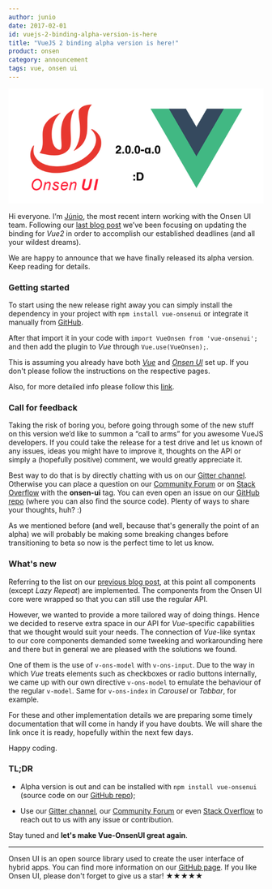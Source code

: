 ```yaml
---
author: junio
date: 2017-02-01
id: vuejs-2-binding-alpha-version-is-here
title: "VueJS 2 binding alpha version is here!"
product: onsen
category: announcement
tags: vue, onsen ui
---
```


![Title](/blog/content/images/2017/Feb/vue-onsenui-alpha.png)

Hi everyone. I’m [Júnio](https://onsen.io/blog/junio/ "Júnio"), the most recent intern working with the Onsen UI team. Following our [last blog post](https://onsen.io/blog/vue2-support-status-jan-2017/ "Previous Onsen UI blog post") we’ve been focusing on updating the binding for *Vue2* in order to accomplish our established deadlines (and all your wildest dreams).

We are happy to announce that we have finally released its alpha version. Keep reading for details.

<!-- more -->

### Getting started

To start using the new release right away you can simply install the dependency in your project with `npm install vue-onsenui` or integrate it manually from [GitHub](https://github.com/OnsenUI/OnsenUI/tree/vue2 "Vue2 binding repo").

After that import it in your code with `import VueOnsen from 'vue-onsenui';` and then add the plugin to *Vue* through `Vue.use(VueOnsen);`.

This is assuming you already have both [*Vue*](https://vuejs.org/v2/guide/installation.html "VueJS installation") and [*Onsen UI*](https://onsen.io/getting-started/#npm "Onsen UI installation") set up. If you don't please follow the instructions on the respective pages.

Also, for more detailed info please follow this [link](https://github.com/OnsenUI/OnsenUI/blob/vue2/bindings/vue/README.md "More detailed info").

### Call for feedback

Taking the risk of boring you, before going through some of the new stuff on this version we’d like to summon a “call to arms” for you awesome VueJS developers. If you could take the release for a test drive and let us known of any issues, ideas you might have to improve it, thoughts on the API or simply a (hopefully positive) comment, we would greatly appreciate it.

Best way to do that is by directly chatting with us on our [Gitter channel](https://gitter.im/OnsenUI/OnsenUI "Gitter channel"). Otherwise you can place a question on our [Community Forum](https://community.onsen.io/category/2/onsen-ui "Community Forum") or on [Stack Overflow](http://stackoverflow.com/questions/tagged/onsen-ui "Stack Overflow") with the **onsen-ui** tag. You can even open an issue on our [GitHub repo](https://github.com/OnsenUI/OnsenUI/tree/vue2 "GitHub repo") (where you can also find the source code). Plenty of ways to share your thoughts, huh? :)

As we mentioned before (and well, because that's generally the point of an alpha) we will probably be making some breaking changes before transitioning to beta so now is the perfect time to let us know.

### What's new

Referring to the list on our [previous blog post](https://onsen.io/blog/vue2-support-status-jan-2017/ "Previous Onsen UI blog post"), at this point all components (except *Lazy Repeat*) are implemented. The components from the Onsen UI core were wrapped so that you can still use the regular API.

However, we wanted to provide a more tailored way of doing things. Hence we decided to reserve extra space in our API for *Vue*-specific capabilities that we thought would suit your needs. The connection of *Vue*-like syntax to our core components demanded some tweeking and workarounding here and there but in general we are pleased with the solutions we found.

One of them is the use of `v-ons-model` with `v-ons-input`. Due to the way in which *Vue* treats elements such as checkboxes or radio buttons internally, we came up with our own directive `v-ons-model` to emulate the behaviour of the regular `v-model`. Same for `v-ons-index` in *Carousel* or *Tabbar*, for example.

For these and other implementation details we are preparing some timely documentation that will come in handy if you have doubts. We will share the link once it is ready, hopefully within the next few days.

Happy coding.

### TL;DR

- Alpha version is out and can be installed with `npm install vue-onsenui` (source code on our [GitHub repo](https://github.com/OnsenUI/OnsenUI "GitHub repo"));

- Use our [Gitter channel](https://gitter.im/OnsenUI/OnsenUI "Gitter channel"), our [Community Forum](https://community.onsen.io/category/2/onsen-ui "Community Forum") or even [Stack Overflow](http://stackoverflow.com/questions/tagged/onsen-ui "Stack Overflow") to reach out to us with any issue or contribution.

Stay tuned and **let's make Vue-OnsenUI great again**.

---

Onsen UI is an open source library used to create the user interface of hybrid apps. You can find more information on our [GitHub page](https://github.com/OnsenUI/OnsenUI). If you like Onsen UI, please don't forget to give us a star! ★★★★★
